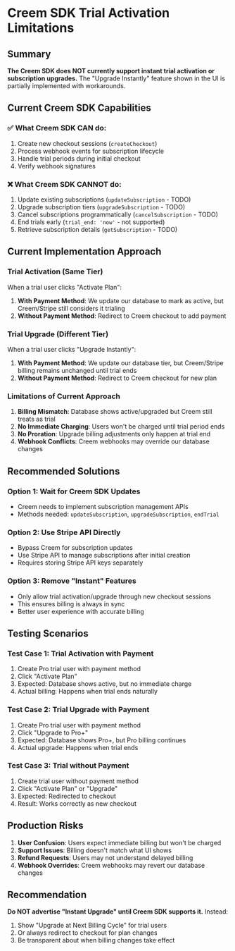 # Creem SDK Trial Activation Limitations

## Summary

**The Creem SDK does NOT currently support instant trial activation or subscription upgrades.** The "Upgrade Instantly" feature shown in the UI is partially implemented with workarounds.

## Current Creem SDK Capabilities

### ✅ What Creem SDK CAN do:
1. Create new checkout sessions (`createCheckout`)
2. Process webhook events for subscription lifecycle
3. Handle trial periods during initial checkout
4. Verify webhook signatures

### ❌ What Creem SDK CANNOT do:
1. Update existing subscriptions (`updateSubscription` - TODO)
2. Upgrade subscription tiers (`upgradeSubscription` - TODO)
3. Cancel subscriptions programmatically (`cancelSubscription` - TODO)
4. End trials early (`trial_end: 'now'` - not supported)
5. Retrieve subscription details (`getSubscription` - TODO)

## Current Implementation Approach

### Trial Activation (Same Tier)
When a trial user clicks "Activate Plan":
1. **With Payment Method**: We update our database to mark as active, but Creem/Stripe still considers it trialing
2. **Without Payment Method**: Redirect to Creem checkout to add payment

### Trial Upgrade (Different Tier)
When a trial user clicks "Upgrade Instantly":
1. **With Payment Method**: We update our database tier, but Creem/Stripe billing remains unchanged until trial ends
2. **Without Payment Method**: Redirect to Creem checkout for new plan

### Limitations of Current Approach
1. **Billing Mismatch**: Database shows active/upgraded but Creem still treats as trial
2. **No Immediate Charging**: Users won't be charged until trial period ends
3. **No Proration**: Upgrade billing adjustments only happen at trial end
4. **Webhook Conflicts**: Creem webhooks may override our database changes

## Recommended Solutions

### Option 1: Wait for Creem SDK Updates
- Creem needs to implement subscription management APIs
- Methods needed: `updateSubscription`, `upgradeSubscription`, `endTrial`

### Option 2: Use Stripe API Directly
- Bypass Creem for subscription updates
- Use Stripe API to manage subscriptions after initial creation
- Requires storing Stripe API keys separately

### Option 3: Remove "Instant" Features
- Only allow trial activation/upgrade through new checkout sessions
- This ensures billing is always in sync
- Better user experience with accurate billing

## Testing Scenarios

### Test Case 1: Trial Activation with Payment
1. Create Pro trial user with payment method
2. Click "Activate Plan"
3. Expected: Database shows active, but no immediate charge
4. Actual billing: Happens when trial ends naturally

### Test Case 2: Trial Upgrade with Payment
1. Create Pro trial user with payment method
2. Click "Upgrade to Pro+"
3. Expected: Database shows Pro+, but Pro billing continues
4. Actual upgrade: Happens when trial ends

### Test Case 3: Trial without Payment
1. Create trial user without payment method
2. Click "Activate Plan" or "Upgrade"
3. Expected: Redirected to checkout
4. Result: Works correctly as new checkout

## Production Risks

1. **User Confusion**: Users expect immediate billing but won't be charged
2. **Support Issues**: Billing doesn't match what UI shows
3. **Refund Requests**: Users may not understand delayed billing
4. **Webhook Overrides**: Creem webhooks may revert our database changes

## Recommendation

**Do NOT advertise "Instant Upgrade" until Creem SDK supports it.** Instead:
1. Show "Upgrade at Next Billing Cycle" for trial users
2. Or always redirect to checkout for plan changes
3. Be transparent about when billing changes take effect
